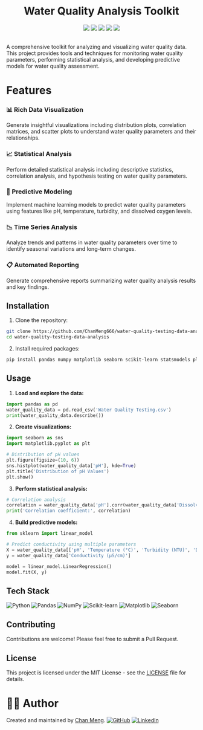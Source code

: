<div align="center">
 <h1>Water Quality Analysis Toolkit</h1>
 <img src="https://img.shields.io/badge/Python-3776AB?style=flat&logo=python&logoColor=white"/>
 <img src="https://img.shields.io/badge/Pandas-150458?style=flat&logo=pandas&logoColor=white"/>
 <img src="https://img.shields.io/badge/Jupyter-F37626?style=flat&logo=jupyter&logoColor=white"/>
 <img src="https://img.shields.io/badge/scikit--learn-F7931E?style=flat&logo=scikit-learn&logoColor=white"/>
 <img src="https://img.shields.io/badge/Matplotlib-11557C?style=flat&logo=python&logoColor=white"/>
</div>
<br/>

A comprehensive toolkit for analyzing and visualizing water quality data. This project provides tools and techniques for monitoring water quality parameters, performing statistical analysis, and developing predictive models for water quality assessment.

# Features

### 📊 Rich Data Visualization
Generate insightful visualizations including distribution plots, correlation matrices, and scatter plots to understand water quality parameters and their relationships.

### 📈 Statistical Analysis
Perform detailed statistical analysis including descriptive statistics, correlation analysis, and hypothesis testing on water quality parameters.

### 🤖 Predictive Modeling
Implement machine learning models to predict water quality parameters using features like pH, temperature, turbidity, and dissolved oxygen levels.

### 📉 Time Series Analysis
Analyze trends and patterns in water quality parameters over time to identify seasonal variations and long-term changes.

### 📋 Automated Reporting
Generate comprehensive reports summarizing water quality analysis results and key findings.

## Installation

1. Clone the repository:
```bash
git clone https://github.com/ChanMeng666/water-quality-testing-data-analysis.git
cd water-quality-testing-data-analysis
```

2. Install required packages:
```bash
pip install pandas numpy matplotlib seaborn scikit-learn statsmodels plotly
```

## Usage

1. **Load and explore the data:**
```python
import pandas as pd
water_quality_data = pd.read_csv('Water Quality Testing.csv')
print(water_quality_data.describe())
```

2. **Create visualizations:**
```python
import seaborn as sns
import matplotlib.pyplot as plt

# Distribution of pH values
plt.figure(figsize=(10, 6))
sns.histplot(water_quality_data['pH'], kde=True)
plt.title('Distribution of pH Values')
plt.show()
```

3. **Perform statistical analysis:**
```python
# Correlation analysis
correlation = water_quality_data['pH'].corr(water_quality_data['Dissolved Oxygen (mg/L)'])
print('Correlation coefficient:', correlation)
```

4. **Build predictive models:**
```python
from sklearn import linear_model

# Predict conductivity using multiple parameters
X = water_quality_data[['pH', 'Temperature (°C)', 'Turbidity (NTU)', 'Dissolved Oxygen (mg/L)']]
y = water_quality_data['Conductivity (µS/cm)']

model = linear_model.LinearRegression()
model.fit(X, y)
```

## Tech Stack
![Python](https://img.shields.io/badge/python-%2314354C.svg?style=for-the-badge&logo=python&logoColor=white)
![Pandas](https://img.shields.io/badge/pandas-%23150458.svg?style=for-the-badge&logo=pandas&logoColor=white)
![NumPy](https://img.shields.io/badge/numpy-%23013243.svg?style=for-the-badge&logo=numpy&logoColor=white)
![Scikit-learn](https://img.shields.io/badge/scikit--learn-%23F7931E.svg?style=for-the-badge&logo=scikit-learn&logoColor=white)
![Matplotlib](https://img.shields.io/badge/Matplotlib-%23ffffff.svg?style=for-the-badge&logo=Matplotlib&logoColor=black)
![Seaborn](https://img.shields.io/badge/seaborn-%23323330.svg?style=for-the-badge&logo=python&logoColor=white)

## Contributing
Contributions are welcome! Please feel free to submit a Pull Request.

## License
This project is licensed under the MIT License - see the [LICENSE](LICENSE) file for details.

# 🙋‍♀ Author

Created and maintained by [Chan Meng](https://chanmeng.live/).
[![GitHub](https://img.shields.io/badge/github-%23121011.svg?style=normal&logo=github&logoColor=white)](https://github.com/ChanMeng666)
[![LinkedIn](https://img.shields.io/badge/linkedin-%230077B5.svg?style=normal&logo=linkedin&logoColor=white)](https://www.linkedin.com/in/chanmeng666/)
